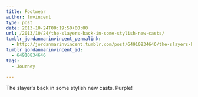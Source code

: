 ```yaml
---
title: Footwear
author: lmvincent
type: post
date: 2013-10-24T00:19:50+00:00
url: /2013/10/24/the-slayers-back-in-some-stylish-new-casts/
tumblr_jordanmarinvincent_permalink:
  - http://jordanmarinvincent.tumblr.com/post/64910834646/the-slayers-back-in-some-stylish-new-casts
tumblr_jordanmarinvincent_id:
  - 64910834646
tags:
  - Journey

---
```

The slayer’s back in some stylish new casts. Purple!